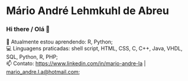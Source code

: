 # Mário André Lehmkuhl de Abreu

### Hi there / Olá 👋

🌱 Atualmente estou aprendendo: R, Python;
<br>
💻 Linguagens praticadas: shell script, HTML, CSS, C, C++, Java, VHDL, SQL, Python, R, PHP;
<br>
📫 Contato: https://www.linkedin.com/in/mario-andre-la | mario_andre.l.a@hotmail.com;

<!--
**marioandre01/marioandre01** is a ✨ _special_ ✨ repository because its `README.md` (this file) appears on your GitHub profile.

Here are some ideas to get you started:

- 🔭 I’m currently working on ...
- 🌱 I’m currently learning ...
- 👯 I’m looking to collaborate on ...
- 🤔 I’m looking for help with ...
- 💬 Ask me about ...
- 📫 How to reach me: ...
- 😄 Pronouns: ...
- ⚡ Fun fact: ...
- 🎓
-->
